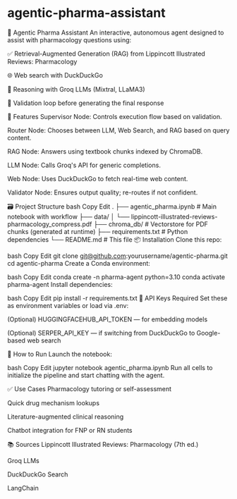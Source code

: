 # agentic-pharma-assistant
📘 Agentic Pharma Assistant
An interactive, autonomous agent designed to assist with pharmacology questions using:

✅ Retrieval-Augmented Generation (RAG) from Lippincott Illustrated Reviews: Pharmacology

🌐 Web search with DuckDuckGo

💬 Reasoning with Groq LLMs (Mixtral, LLaMA3)

🧠 Validation loop before generating the final response

🔧 Features
Supervisor Node: Controls execution flow based on validation.

Router Node: Chooses between LLM, Web Search, and RAG based on query content.

RAG Node: Answers using textbook chunks indexed by ChromaDB.

LLM Node: Calls Groq's API for generic completions.

Web Node: Uses DuckDuckGo to fetch real-time web content.

Validator Node: Ensures output quality; re-routes if not confident.

🗃️ Project Structure
bash
Copy
Edit
.
├── agentic_pharma.ipynb        # Main notebook with workflow
├── data/
│   └── lippincott-illustrated-reviews-pharmacology_compress.pdf
├── chroma_db/                  # Vectorstore for PDF chunks (generated at runtime)
├── requirements.txt            # Python dependencies
└── README.md                   # This file
📦 Installation
Clone this repo:

bash
Copy
Edit
git clone git@github.com:yourusername/agentic-pharma.git
cd agentic-pharma
Create a Conda environment:

bash
Copy
Edit
conda create -n pharma-agent python=3.10
conda activate pharma-agent
Install dependencies:

bash
Copy
Edit
pip install -r requirements.txt
🔑 API Keys Required
Set these as environment variables or load via .env:


(Optional) HUGGINGFACEHUB_API_TOKEN — for embedding models

(Optional) SERPER_API_KEY — if switching from DuckDuckGo to Google-based web search

🚀 How to Run
Launch the notebook:

bash
Copy
Edit
jupyter notebook agentic_pharma.ipynb
Run all cells to initialize the pipeline and start chatting with the agent.

✅ Use Cases
Pharmacology tutoring or self-assessment

Quick drug mechanism lookups

Literature-augmented clinical reasoning

Chatbot integration for FNP or RN students

📚 Sources
Lippincott Illustrated Reviews: Pharmacology (7th ed.)

Groq LLMs

DuckDuckGo Search

LangChain

